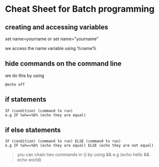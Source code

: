 # Cheat Sheet for Batch programming

## creating and accessing variables

set name=yourname
or
set name="yourname"

we access the name variable using %name%

## hide commands on the command line

we do this by using 
```
@echo off
```

## if statements
```
IF (condition) (command to run)
e.g IF %a%==%b% (echo they are equal)
```

## if else statements

```
IF (condition) (command to run) ELSE (command to run)  
e.g IF %a%==%b% (echo they are equal) ELSE (echo they are not equal) 
```

>you can chain two commands in () by using && e.g (echo hello && echo world)

